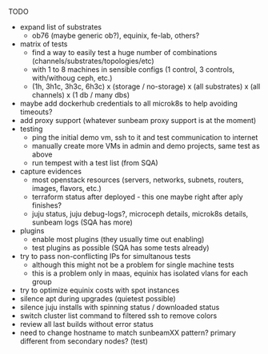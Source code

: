 
TODO

- expand list of substrates
    - ob76 (maybe generic ob?), equinix, fe-lab, others?
- matrix of tests
    - find a way to easily test a huge number of combinations (channels/substrates/topologies/etc)
    - with 1 to 8 machines in sensible configs (1 control, 3 controls, with/withoug ceph, etc.)
    - (1h, 3h1c, 3h3c, 6h3c) x (storage / no-storage) x (all substrates) x (all channels) x (1 db / many dbs)
- maybe add dockerhub credentials to all microk8s to help avoiding timeouts?
- add proxy support (whatever sunbeam proxy support is at the moment)
- testing
    - ping the initial demo vm, ssh to it and test communication to internet
    - manually create more VMs in admin and demo projects, same test as above
    - run tempest with a test list (from SQA)
- capture evidences
    - most openstack resources (servers, networks, subnets, routers, images, flavors, etc.)
    - terraform status after deployed - this one maybe right after aply finishes?
    - juju status, juju debug-logs?, microceph details, microk8s details, sunbeam logs (SQA has more)
- plugins
    - enable most plugins (they usually time out enabling)
    - test plugins as possible (SQA has some tests already)
- try to pass non-conflicting IPs for simultanous tests
    - although this might not be a problem for single machine tests
    - this is a problem only in maas, equinix has isolated vlans for each group
- try to optimize equinix costs with spot instances
- silence apt during upgrades (quietest possible)
- silence juju installs with spinning status / downloaded status
- switch cluster list command to filtered ssh to remove colors
- review all last builds without error status
- need to change hostname to match sunbeamXX pattern? primary different from secondary nodes? (test)

